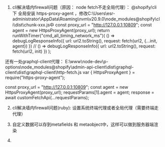 1. cli解决墙内firewall问题（原因： node fetch不走全局代理）： @shopify/cli下 全局安装 https-proxy-agent ，修改C:\Users\esr-administrator\AppData\Roaming\nvm\v20.9.0\node_modules\@shopify\cli\dist\chunk-xxx.js中
	const proxy_url = "http://127.0.0.1:10809";
  const agent = new HttpsProxyAgent(proxy_url);
  return runWithTimer("cmd_all_timing_network_ms")(
    () => debugLogResponseInfo({ url: url2.toString(), request: fetch(url2, {...init, agent}) })
    // () => debugLogResponseInfo({ url: url2.toString(), request: fetch(url2, init) })
  );

  还有一处graphql-client代理：
  E:\www\node-dev\p-options\node_modules\@shopify\admin-api-client\dist\graphql-client\dist\graphql-client\http-fetch.js
  var { HttpsProxyAgent } = require("https-proxy-agent");

  const proxy_url = "http://127.0.0.1:10809";
  const agent = new HttpsProxyAgent(proxy_url);
  requestParams[1].agent = agent;
  response = await customFetchApi(...requestParams);

 2. cli解决墙内firewall问题(ruby): 
 	设置系统终端代理或者全局代理（需要终端走代理）

 3. 自定义数据可以存到metafields 和 metaobject中，这样可以做到服务器端渲染

 4. 

